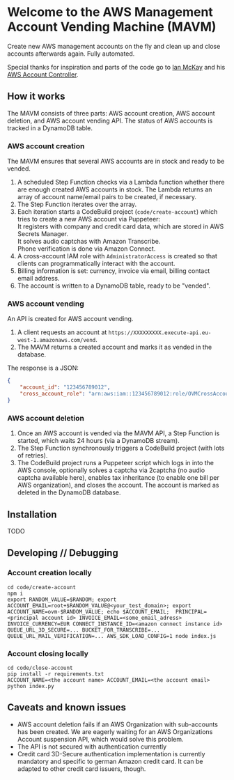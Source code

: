 # Welcome to the AWS Management Account Vending Machine (MAVM)

Create new AWS management accounts on the fly and clean up and close accounts afterwards again. Fully automated.

Special thanks for inspiration and parts of the code go to [Ian McKay](https://onecloudplease.com/blog/) and his [AWS Account Controller](https://github.com/iann0036/aws-account-controller).

## How it works

The MAVM consists of three parts: AWS account creation, AWS account deletion, and AWS account vending API. The status of AWS accounts is tracked in a DynamoDB table.

### AWS account creation

The MAVM ensures that several AWS accounts are in stock and ready to be vended.

1. A scheduled Step Function checks via a Lambda function whether there are enough created AWS accounts in stock. The Lambda returns an array of account name/email pairs to be created, if necessary.
1. The Step Function iterates over the array.
1. Each iteration starts a CodeBuild project (`code/create-account`) which tries to create a new AWS account via Puppeteer:<br>
   It registers with company and credit card data, which are stored in AWS Secrets Manager.<br>
   It solves audio captchas with Amazon Transcribe.<br>
   Phone verification is done via Amazon Connect.
1. A cross-account IAM role with `AdministratorAccess` is created so that clients can programmatically interact with the account.
1. Billing information is set: currency, invoice via email, billing contact email address.
1. The account is written to a DynamoDB table, ready to be "vended".

### AWS account vending

An API is created for AWS account vending.

1. A client requests an account at `https://XXXXXXXXX.execute-api.eu-west-1.amazonaws.com/vend`.
1. The MAVM returns a created account and marks it as vended in the database.

The response is a JSON:

```JSON
{
    "account_id": "123456789012",
    "cross_account_role": "arn:aws:iam::123456789012:role/OVMCrossAccountRole"
}
```

### AWS account deletion

1. Once an AWS account is vended via the MAVM API, a Step Function is started, which waits 24 hours (via a DynamoDB stream).
1. The Step Function synchronously triggers a CodeBuild project (with lots of retries).
1. The CodeBuild project runs a Puppeteer script which logs in into the AWS console, optionally solves a captcha via 2captcha (no audio captcha available here), enables tax inheritance (to enable one bill per AWS organization), and closes the account. The account is marked as deleted in the DynamoDB database.

## Installation

TODO

## Developing // Debugging

### Account creation locally

```
cd code/create-account
npm i
export RANDOM_VALUE=$RANDOM; export ACCOUNT_EMAIL=root+$RANDOM_VALUE@<your_test_domain>; export ACCOUNT_NAME=ovm-$RANDOM_VALUE; echo $ACCOUNT_EMAIL;  PRINCIPAL=<principal account id> INVOICE_EMAIL=<some_email_adress> INVOICE_CURRENCY=EUR CONNECT_INSTANCE_ID=<amazon connect instance id> QUEUE_URL_3D_SECURE=... BUCKET_FOR_TRANSCRIBE=... QUEUE_URL_MAIL_VERIFICATION=... AWS_SDK_LOAD_CONFIG=1 node index.js
```

### Account closing locally

```
cd code/close-account
pip install -r requirements.txt
ACCOUNT_NAME=<the account name> ACCOUNT_EMAIL=<the account email> python index.py
```

## Caveats and known issues

- AWS account deletion fails if an AWS Organization with sub-accounts has been created. We are eagerly waiting for an AWS Organizations Account suspension API, which would solve this problem.
- The API is not secured with authentication currently
- Credit card 3D-Secure authentication implementation is currently mandatory and specific to german Amazon credit card. It can be adapted to other credit card issuers, though.

